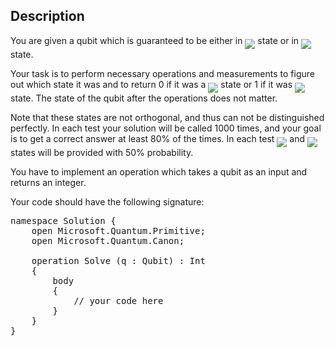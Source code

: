 ## Description

<div><p>You are given a qubit which is guaranteed to be either in <img align="middle" class="tex-formula" src="file://4K2wYUkR.png" style="max-width: 100.0%;max-height: 100.0%;"> state or in <img align="middle" class="tex-formula" src="file://2j5BRnUe.png" style="max-width: 100.0%;max-height: 100.0%;"> state. </p><p>Your task is to perform necessary operations and measurements to figure out which state it was and to return 0 if it was a <img align="middle" class="tex-formula" src="file://A7wx7U28.png" style="max-width: 100.0%;max-height: 100.0%;"> state or 1 if it was <img align="middle" class="tex-formula" src="file://eYnCXB8Q.png" style="max-width: 100.0%;max-height: 100.0%;"> state. The state of the qubit after the operations does not matter.</p><p>Note that these states are not orthogonal, and thus can not be distinguished perfectly. In each test your solution will be called 1000 times, and your goal is to get a correct answer at least 80% of the times. In each test <img align="middle" class="tex-formula" src="file://gsc9oMJa.png" style="max-width: 100.0%;max-height: 100.0%;"> and <img align="middle" class="tex-formula" src="file://odfJ3c2T.png" style="max-width: 100.0%;max-height: 100.0%;"> states will be provided with 50% probability.</p><p>You have to implement an operation which takes a qubit as an input and returns an integer. </p><p>Your code should have the following signature:</p><pre class="verbatim">namespace Solution {<br>    open Microsoft.Quantum.Primitive;<br>    open Microsoft.Quantum.Canon;<br><br>    operation Solve (q : Qubit) : Int<br>    {<br>        body<br>        {<br>            // your code here<br>        }<br>    }<br>}</pre></div>
